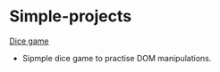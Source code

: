 # Simple-projects

[Dice game](https://github.com/magii-veleva/Simple-projects/tree/main/Dice-game-DOM)
* Sipmple dice game to practise DOM manipulations.